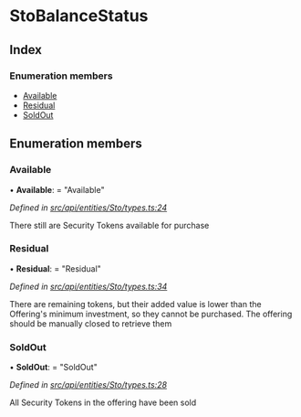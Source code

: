 # StoBalanceStatus

## Index

### Enumeration members

* [Available](stobalancestatus.md#available)
* [Residual](stobalancestatus.md#residual)
* [SoldOut](stobalancestatus.md#soldout)

## Enumeration members

### Available

• **Available**: = "Available"

_Defined in_ [_src/api/entities/Sto/types.ts:24_](https://github.com/PolymathNetwork/polymesh-sdk/blob/959efb76/src/api/entities/Sto/types.ts#L24)

There still are Security Tokens available for purchase

### Residual

• **Residual**: = "Residual"

_Defined in_ [_src/api/entities/Sto/types.ts:34_](https://github.com/PolymathNetwork/polymesh-sdk/blob/959efb76/src/api/entities/Sto/types.ts#L34)

There are remaining tokens, but their added value is lower than the Offering's minimum investment, so they cannot be purchased. The offering should be manually closed to retrieve them

### SoldOut

• **SoldOut**: = "SoldOut"

_Defined in_ [_src/api/entities/Sto/types.ts:28_](https://github.com/PolymathNetwork/polymesh-sdk/blob/959efb76/src/api/entities/Sto/types.ts#L28)

All Security Tokens in the offering have been sold

